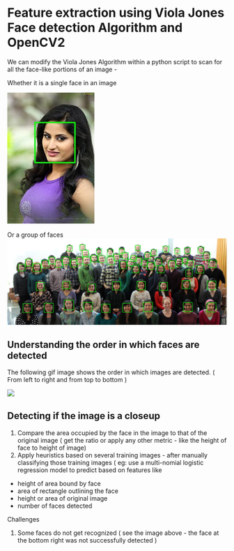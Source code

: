 # Feature extraction using Viola Jones Face detection Algorithm and OpenCV2

We can modify the Viola Jones Algorithm within a python script to scan for all the face-like portions of an image - 

Whether it is a single face in an image 

![](https://github.com/tomtillo/FaceDetection/blob/master/orig_image_24.jpg)

Or a group of faces
![](https://github.com/tomtillo/FaceDetection/blob/master/orig_image_631_local_input.jpg)


## Understanding the order in which faces are detected
The following gif image shows the order in which images are detected. ( From left to right and from top to bottom )

![](https://github.com/tomtillo/FaceDetection/blob/master/cropped_group_face.gif)

## Detecting if the image is a closeup
1. Compare the area occupied by the face in the image to that of the original image ( get the ratio or apply any other metric - like the height of face to height of image)
2. Apply heuristics based on several training images - after manually classifying those training images  ( eg: use a multi-nomial logistic regression model to predict based on features like 
* height of area bound by face 
* area of rectangle outlining the face 
* height or area of original image
* number of faces detected

Challenges 
1. Some faces do not get recognized ( see the image above - the face at the bottom right was not successfully detected )

